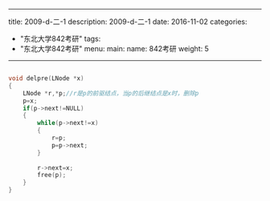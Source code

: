 
---
title: 2009-d-二-1
description: 2009-d-二-1
date: 2016-11-02
categories:
  - "东北大学842考研"
tags:
  - "东北大学842考研"
menu:
  main:
    name: 842考研
    weight: 5
---


```cpp

void delpre(LNode *x)
{
    LNode *r,*p;//r是p的前驱结点，当p的后继结点是x时，删除p
    p=x;
    if(p->next!=NULL)
    {
        while(p->next!=x)
        {
            r=p;
            p=p->next;
        }
        
        r->next=x;
        free(p);
    }
}
```

